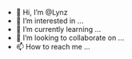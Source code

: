 - 👋 Hi, I’m @Lynz
- 👀 I’m interested in ...
- 🌱 I’m currently learning ...
- 💞️ I’m looking to collaborate on ...
- 📫 How to reach me ...

<!---
Lynz/Lynz is a ✨ special ✨ repository because its `README.md` (this file) appears on your GitHub profile.
You can click the Preview link to take a look at your changes.
--->
